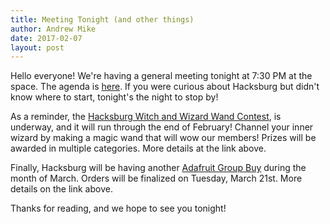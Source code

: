 ```yaml
---
title: Meeting Tonight (and other things)
author: Andrew Mike
date: 2017-02-07
layout: post
---
```


Hello everyone!  We're having a general meeting tonight at 7:30 PM at the space. The agenda is [here](https://wiki.hacksburg.org/meetings:2017-02-07_general_meeting). If you were curious about Hacksburg but didn't know where to start, tonight's the night to stop by!

As a reminder, the [Hacksburg Witch and Wizard Wand Contest](https://wiki.hacksburg.org/events:2017:magic_wand_contest), is underway, and it will run through the end of February! Channel your inner wizard by making a magic wand that will wow our members! Prizes will be awarded in multiple categories. More details at the link above.

Finally, Hacksburg will be having another [Adafruit Group Buy](https://wiki.hacksburg.org/adafruit_group_buy) during the month of March. Orders will be finalized on Tuesday, March 21st. More details on the link above.

Thanks for reading, and we hope to see you tonight!

